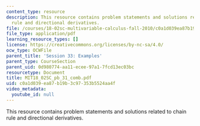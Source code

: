 ```yaml
---
content_type: resource
description: This resource contains problem statements and solutions related to chain
  rule and directional derivatives.
file: /courses/18-02sc-multivariable-calculus-fall-2010/c0a1d039ea87b19b3c97353b5524aa4f_MIT18_02SC_pb_31_comb.pdf
file_type: application/pdf
learning_resource_types: []
license: https://creativecommons.org/licenses/by-nc-sa/4.0/
ocw_type: OCWFile
parent_title: 'Session 33: Examples'
parent_type: CourseSection
parent_uid: 0d980774-aa11-ecee-97a1-7fcd13ec03bc
resourcetype: Document
title: MIT18_02SC_pb_31_comb.pdf
uid: c0a1d039-ea87-b19b-3c97-353b5524aa4f
video_metadata:
  youtube_id: null
---
```

This resource contains problem statements and solutions related to chain rule and directional derivatives.